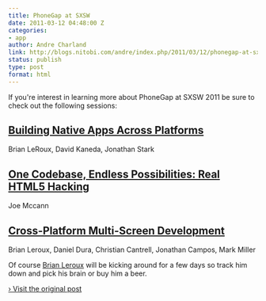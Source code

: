 ```yaml
---
title: PhoneGap at SXSW
date: 2011-03-12 04:48:00 Z
categories:
- app
author: Andre Charland
link: http://blogs.nitobi.com/andre/index.php/2011/03/12/phonegap-at-sxsw/
status: publish
type: post
format: html
---
```


If you're interest in learning more about PhoneGap at SXSW 2011 be sure to check out the following sessions:

## [Building Native Apps Across Platforms](http://schedule.sxsw.com/events/event_IAP6478)

Brian LeRoux, David Kaneda, Jonathan Stark

## [One Codebase, Endless Possibilities: Real HTML5 Hacking](http://schedule.sxsw.com/events/event_IAP5875)

Joe Mccann

## [Cross-Platform Multi-Screen Development](http://schedule.sxsw.com/events/event_IAP6154)

Brian Leroux, Daniel Dura, Christian Cantrell, Jonathan Campos, Mark Miller

Of course [Brian Leroux](http://twitter.com/brianleroux) will be kicking around for a few days so track him down and pick his brain or buy him a beer.

[› Visit the original post](http://blogs.nitobi.com/andre/index.php/2011/03/12/phonegap-at-sxsw/)
